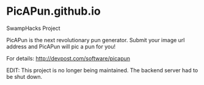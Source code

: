 # PicAPun.github.io
SwampHacks Project

PicAPun is the next revolutionary pun generator. Submit your image url address and PicAPun will pic a pun for you!

For details: http://devpost.com/software/picapun

EDIT: This project is no longer being maintained. The backend server had to be shut down.
